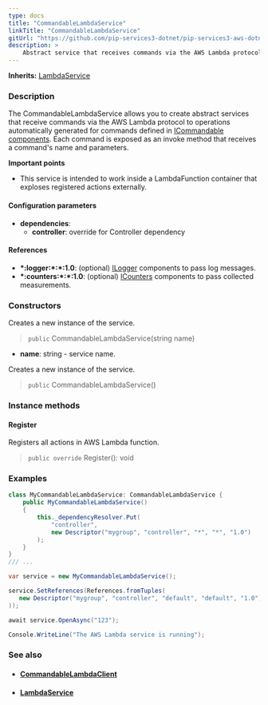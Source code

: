 ```yaml
---
type: docs
title: "CommandableLambdaService"
linkTitle: "CommandableLambdaService"
gitUrl: "https://github.com/pip-services3-dotnet/pip-services3-aws-dotnet"
description: >
    Abstract service that receives commands via the AWS Lambda protocol to operations automatically generated for commands defined in [ICommandable components](../../../commons/commands/icommandable). Each command is exposed as an invoke method that receives a command's name and parameters.
---
```


**Inherits:** [LambdaService](../lambda_service)

### Description
The CommandableLambdaService allows you to create abstract services that receive commands via the AWS Lambda protocol to operations automatically generated for commands defined in [ICommandable components](../../../commons/commands/icommandable). Each command is exposed as an invoke method that receives a command's name and parameters.

**Important points**

- This service is intended to work inside a LambdaFunction container that exploses registered actions externally.

#### Configuration parameters
 
- **dependencies**:
    - **controller**: override for Controller dependency


#### References
- **\*:logger:\*:\*:1.0**: (optional) [ILogger](../../../components/log/ilogger) components to pass log messages.
- **\*:counters:\*:\*:1.0**: (optional) [ICounters](../../../components/count/icounters) components to pass collected measurements.

### Constructors
Creates a new instance of the service.

> `public` CommandableLambdaService(string name)

- **name**: string - service name.

Creates a new instance of the service.

> `public` CommandableLambdaService()


### Instance methods

#### Register
Registers all actions in AWS Lambda function.

> `public override` Register(): void


### Examples

```cs
class MyCommandableLambdaService: CommandableLambdaService {
    public MyCommandableLambdaService()
    {
        this._dependencyResolver.Put(
            "controller",
            new Descriptor("mygroup", "controller", "*", "*", "1.0")
        );
    }
}
/// ...

var service = new MyCommandableLambdaService();

service.SetReferences(References.fromTuples(
   new Descriptor("mygroup", "controller", "default", "default", "1.0"), controller
));

await service.OpenAsync("123");

Console.WriteLine("The AWS Lambda service is running");
```

### See also
- #### [CommandableLambdaClient](../../clients/commandable_lambda_client)
- #### [LambdaService](../lambda_service)
